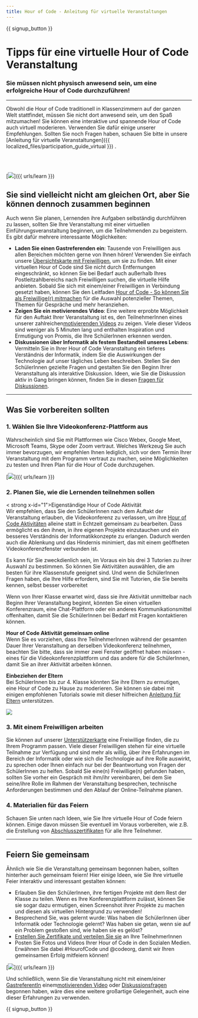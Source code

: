 ```yaml
---
title: Hour of Code - Anleitung für virtuelle Veranstaltungen
---
```


{{ signup_button }}

# Tipps für eine virtuelle Hour of Code Veranstaltung

### Sie müssen nicht physisch anwesend sein, um eine erfolgreiche Hour of Code durchzuführen!

***

Obwohl die Hour of Code traditionell in Klassenzimmern auf der ganzen Welt stattfindet, müssen Sie nicht dort anwesend sein, um den Spaß mitzumachen! Sie können eine interaktive und spannende Hour of Code auch virtuell moderieren. Verwenden Sie dafür einige unserer Empfehlungen.  Sollten Sie noch Fragen haben, schauen Sie bitte in unsere  [Anleitung für virtuelle Veranstaltungen]({{ localized_files/participation_guide_virtual }}) .

<br><br>

[<img src="/images/fit-600/Marketing/pexels-andrea-piacquadio-3762940.jpg" />]({{ urls/learn }})

## Sie sind vielleicht nicht am gleichen Ort, aber Sie können dennoch zusammen beginnen
Auch wenn Sie planen, Lernenden ihre Aufgaben selbständig durchführen zu lassen, sollten Sie Ihre Veranstaltung mit einer virtuellen Einführungsveranstaltung beginnen, um die Teilnehmenden zu begeistern. Es gibt dafür mehrere interessante Möglichkeiten: 

<ul>
<li><b>Laden Sie einen Gastreferenden ein</b>: Tausende von Freiwilligen aus allen Bereichen möchten gerne von Ihnen hören! Verwenden Sie einfach unsere <a href="https://code.org/volunteer/local">Übersichtskarte mit Freiwilligen</a>, um sie zu finden. Mit einer virtuellen Hour of Code sind Sie nicht durch Entfernungen eingeschränkt, so können Sie bei Bedarf auch außerhalb Ihres Postleitzahlbereichs nach Freiwilligen suchen, die virtuelle Hilfe anbieten. Sobald Sie sich mit einem/einer Freiwilligen in Verbindung gesetzt haben, können Sie den Leitfaden <a href="http://hourofcode.com/us/how-to/volunteers">Hour of Code - So können Sie als Freiwillige(r) mitmachen</a> für die Auswahl potenzieller Themen, Themen für Gespräche und mehr heranziehen.</li> 
<li><b>Zeigen Sie ein motivierendes Video</b>: Eine weitere erprobte Möglichkeit für den Auftakt Ihrer Veranstaltung ist es, den TeilnehmerInnen eines unserer zahlreichen<a href="http://hourofcode.com/us/promote/resources#videos">motivierenden Videos</a> zu zeigen. Viele dieser Videos sind weniger als 5 Minuten lang und enthalten Inspiration und Ermutigung von Promis, die Ihre SchülerInnen erkennen werden.</li> 
<li><b>Diskussionen über Informatik als festem Bestandteil unseres Lebens</b>: Vermitteln Sie in Ihrer Hour of Code Veranstaltung ein tieferes Verständnis der Informatik, indem Sie die Auswirkungen der Technologie auf unser tägliches Leben beschreiben. Stellen Sie den SchülerInnen gezielte Fragen und gestalten Sie den Beginn Ihrer Veranstaltung als interaktive Diskussion. Ideen, wie Sie die Diskussion aktiv in Gang bringen können, finden Sie in diesen <a href="https://code.org/csforgood#prompts">Fragen für Diskussionen</a>.</li>
</ul>

---

## Was Sie vorbereiten sollten

### 1. Wählen Sie Ihre Videokonferenz-Plattform aus
Wahrscheinlich sind Sie mit Plattformen wie Cisco Webex, Google Meet, Microsoft Teams, Skype oder Zoom vertraut. Welches Werkzeug Sie auch immer bevorzugen, wir empfehlen Ihnen lediglich, sich vor dem Termin Ihrer Veranstaltung mit dem Programm vertraut zu machen, seine Möglichkeiten zu testen und Ihren Plan für die Hour of Code durchzugehen.

[<img src="/images/fit-600/Marketing/photo-of-boy-video-calling-with-a-woman-4145197.jpg" />]({{ urls/learn }})

### 2. Planen Sie, wie die Lernenden teilnehmen sollen
< strong x-id="1">Eigenständige Hour of Code Aktivität</strong><br> Wir empfehlen, dass Sie den SchülerInnen nach dem Auftakt der Veranstaltung erlauben, die Videokonferenz zu verlassen, um ihre <a href="https://hourofcode.com/us/learn">Hour of Code Aktivitäten</a> alleine statt in Echtzeit gemeinsam zu bearbeiten. Dass ermöglicht es den ihnen, in ihre eigenen Projekte einzutauchen und ein besseres Verständnis der Informatikkonzepte zu erlangen. Dadurch werden auch die Ablenkung und das Hindernis minimiert, das mit einem geöffneten Videokonferenzfenster verbunden ist.

Es kann für Sie zweckdienlich sein, im Voraus ein bis drei 3 Tutorien zu ihrer Auswahl zu bestimmen. So können Sie Aktivitäten auswählen, die am besten für ihre Klassenstufe geeignet sind. Und wenn die SchülerInnen Fragen haben, die Ihre Hilfe erfordern, sind Sie mit Tutorien, die Sie bereits kennen, selbst besser vorbereitet

Wenn von Ihrer Klasse erwartet wird, dass sie ihre Aktivität unmittelbar nach Beginn Ihrer Veranstaltung beginnt, könnten Sie einen virtuellen Konferenzraum, eine Chat-Plattform oder ein anderes Kommunikationsmittel offenhalten, damit Sie die SchülerInnen bei Bedarf mit Fragen kontaktieren können.

**Hour of Code Aktivität gemeinsam online**<br> Wenn Sie es vorziehen, dass Ihre TeilnehmerInnen während der gesamten Dauer Ihrer Veranstaltung an derselben Videokonferenz teilnehmen, beachten Sie bitte, dass sie immer zwei Fenster geöffnet haben müssen - eines für die Videokonferenzplattform und das andere für die SchülerInnen, damit Sie an ihrer Aktivität arbeiten können.

**Einbeziehen der Eltern**<br> Bei SchülerInnen bis zur 4. Klasse könnten Sie ihre Eltern zu ermutigen, eine Hour of Code zu Hause zu moderieren. Sie können sie dabei mit einigen empfohlenen Tutorials sowie mit dieser hilfreichen <a href="https://hourofcode.com/us/how-to/parents">Anleitung für Eltern</a> unterstützen.

[<img src="/images/fit-600/Marketing//happy-father-and-child-browsing-laptop-in-bedroom-4545778.jpg" />](https://hourofcode.com/us/how-to/parents)

### 3. Mit einem Freiwilligen arbeiten
Sie können auf unserer <a href="https://code.org/volunteer/local">Unterstützerkarte</a> eine Freiwillige finden, die zu Ihrem Programm passen. Viele dieser Freiwilligen stehen für eine virtuelle Teilnahme zur Verfügung und sind mehr als willig, über ihre Erfahrungen im Bereich der Informatik oder wie sich die Technologie auf ihre Rolle auswirkt, zu sprechen oder Ihnen einfach nur bei der Beantwortung von Fragen der SchülerInnen zu helfen. Sobald Sie eine(n) Freiwillige(n) gefunden haben, sollten Sie vorher ein Gespräch mit ihm/ihr vereinbaren, bei dem Sie seine/ihre Rolle im Rahmen der Veranstaltung besprechen, technische Anforderungen bestimmen und den Ablauf der Online-Teilnahme planen.

### 4. Materialien für das Feiern
Schauen Sie unten nach Ideen, wie Sie Ihre virtuelle Hour of Code feiern können. Einige davon müssen Sie eventuell im Voraus vorbereiten, wie z.B. die Erstellung von <a href="https://code.org/certificates">Abschlusszertifikaten</a> für alle Ihre Teilnehmer.

---

## Feiern Sie gemeinsam

Ähnlich wie Sie die Veranstaltung gemeinsam begonnen haben, sollten hinterher auch gemeinsam feiern! Hier einige Ideen, wie Sie Ihre virtuelle Feier interaktiv und interessant gestalten können:

- Erlauben Sie den SchülerInnen, ihre fertigen Projekte mit dem Rest der Klasse zu teilen. Wenn es Ihre Konferenzplattform zulässt, können Sie sie sogar dazu ermutigen, einen Screenshot ihrer Projekte zu machen und diesen als virtuellen Hintergrund zu verwenden!
- Besprechend Sie, was gelernt wurde: Was haben die SchülerInnen über Informatik oder Technologie gelernt? Was haben sie getan, wenn sie auf ein Problem gestoßen sind, wie haben sie es gelöst?
- <a href="https://code.org/certificates">Erstellen Sie Zertifikate und verteilen Sie sie</a> an Ihre TeilnehmerInnen
- Posten Sie Fotos und Videos Ihrer Hour of Code in den Sozialen Medien. Erwähnen Sie dabei #HourofCode und @codeorg, damit wir Ihren gemeinsamen Erfolg mitfeiern können!

[<img src="/images/fit-600/Marketing/g8TUlHzF.jpeg" />]({{ urls/learn }})

Und schließlich, wenn Sie die Veranstaltung nicht mit einem/einer <a href="https://code.org/volunteer/local">GastreferentIn</a> einem<a href="https://hourofcode.com/us/promote/resources#">motivierenden Video</a> oder <a href="https://code.org/csforgood#prompts">Diskussionsfragen</a> begonnen haben, wäre dies eine weitere großartige Gelegenheit, auch eine dieser Erfahrungen zu verwenden.

{{ signup_button }}
